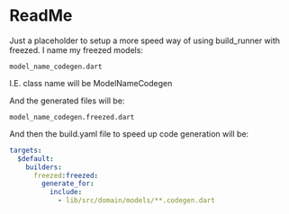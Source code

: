 # ReadMe

Just a placeholder to setup a more speed way of 
using build_runner with freezed. I name my freezed models:

```text
model_name_codegen.dart

```

I.E. class name will be ModelNameCodegen

And the generated files will be:

```text
model_name_codegen.freezed.dart

```

And then the build.yaml file to speed up code generation will be:

```yaml
targets:
  $default:
    builders:
      freezed:freezed:
        generate_for:
          include:
            - lib/src/domain/models/**.codegen.dart


```